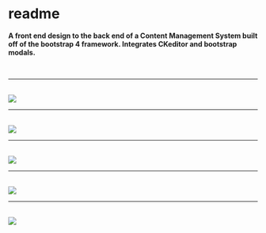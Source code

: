 # readme
<b>A front end design to the back end of a Content Management System built off of the bootstrap 4 framework. Integrates CKeditor and bootstrap modals.<b>
</hr>

<br>
<hr>
<br>
<img src="https://user-images.githubusercontent.com/22728931/29482096-b76e4934-8458-11e7-9c35-3a981ab950f8.PNG">
<br>
<hr>
<br>
<img src="https://user-images.githubusercontent.com/22728931/29482098-bef7f560-8458-11e7-83b7-6c65790278c0.PNG">
<br>
<hr>
<br>
<img src="https://user-images.githubusercontent.com/22728931/29482100-bffe7cd6-8458-11e7-9035-1fcc816c2a5d.PNG">
<br>
<hr>
<br>
<img src="https://user-images.githubusercontent.com/22728931/29482104-c5bdf8a4-8458-11e7-811e-588c4be0c443.PNG">
<br>
<hr>
<br>
<img src="https://user-images.githubusercontent.com/22728931/29482105-c6c8d818-8458-11e7-8507-2759613275a2.PNG">

